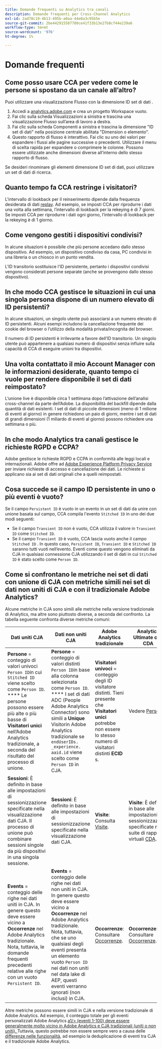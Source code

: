 ```yaml
---
title: Domande frequenti su Analytics tra canali
description: Domande frequenti per Cross-Channel Analytics
exl-id: 2ad78c19-4b13-495b-a0aa-44e0a3c95b5e
source-git-commit: 2be442915587780ce41f33b13e27b8cf44e239a6
workflow-type: tm+mt
source-wordcount: '976'
ht-degree: 1%

---
```


# Domande frequenti

## Come posso usare CCA per vedere come le persone si spostano da un canale all’altro?

Puoi utilizzare una visualizzazione Flusso con la dimensione ID set di dati .

1. Accedi a [analytics.adobe.com](https://analytics.adobe.com) e crea un progetto Workspace vuoto.
2. Fai clic sulla scheda Visualizzazioni a sinistra e trascina una visualizzazione Flusso sull’area di lavoro a destra.
3. Fai clic sulla scheda Componenti a sinistra e trascina la dimensione &quot;ID set di dati&quot; nella posizione centrale abilitata &quot;Dimension o elemento&quot;.
4. Questo rapporto di flusso è interattivo. Fai clic su uno dei valori per espandere i flussi alle pagine successive o precedenti. Utilizzare il menu di scelta rapida per espandere o comprimere le colonne. Possono essere utilizzate anche dimensioni diverse all’interno dello stesso rapporto di flusso.

Se desideri rinominare gli elementi dimensione ID set di dati, puoi utilizzare un set di dati di ricerca.

## Quanto tempo fa CCA restringe i visitatori?

L&#39;intervallo di lookback per il reinserimento dipende dalla frequenza desiderata di dati [replay](replay.md). Ad esempio, se imposti CCA per riprodurre i dati una volta alla settimana, l’intervallo di lookback per la rekeying è di 7 giorni. Se imposti CCA per riprodurre i dati ogni giorno, l’intervallo di lookback per la rekeying è di 1 giorno.

## Come vengono gestiti i dispositivi condivisi?

In alcune situazioni è possibile che più persone accedano dallo stesso dispositivo. Ad esempio, un dispositivo condiviso da casa, PC condivisi in una libreria o un chiosco in un punto vendita.

L&#39;ID transitorio sostituisce l&#39;ID persistente, pertanto i dispositivi condivisi vengono considerati persone separate (anche se provengono dallo stesso dispositivo).

## In che modo CCA gestisce le situazioni in cui una singola persona dispone di un numero elevato di ID persistenti?

In alcune situazioni, un singolo utente può associarsi a un numero elevato di ID persistenti. Alcuni esempi includono la cancellazione frequente dei cookie del browser o l’utilizzo della modalità privata/incognita del browser.

Il numero di ID persistenti è irrilevante a favore dell’ID transitorio. Un singolo utente può appartenere a qualsiasi numero di dispositivi senza influire sulla capacità di CCA di eseguire unioni tra dispositivi.

## Una volta contattato il mio Account Manager con le informazioni desiderate, quanto tempo ci vuole per rendere disponibile il set di dati reimpostato?

L’unione live è disponibile circa 1 settimana dopo l’attivazione dell’analisi cross-channel da parte dell’Adobe. La disponibilità del backfill dipende dalla quantità di dati esistenti. I set di dati di piccole dimensioni (meno di 1 milione di eventi al giorno) in genere richiedono un paio di giorni, mentre i set di dati di grandi dimensioni (1 miliardo di eventi al giorno) possono richiedere una settimana o più.

## In che modo Analytics tra canali gestisce le richieste RGPD e CCPA?

Adobe gestisce le richieste RGPD e CCPA in conformità alle leggi locali e internazionali. Adobe offre ad [Adobe Experience Platform Privacy Service](https://experienceleague.adobe.com/docs/experience-platform/privacy/home.html?lang=it) per inviare richieste di accesso e cancellazione dei dati. Le richieste si applicano sia ai set di dati originali che a quelli reimpostati.

## Cosa succede se il campo ID persistente in uno o più eventi è vuoto?

Se il campo `Persistent ID` è vuoto in un evento in un set di dati da unire con unione basata sul campo, CCA compila l&#39;evento `Stitched ID` in uno dei due modi seguenti:
* Se il campo `Transient ID` non è vuoto, CCA utilizza il valore in `Transient ID` come `Stitched ID`.
* Se il campo `Transient ID` è vuoto, CCA lascia vuoto anche il campo `Stitched ID` . In questo caso, `Persistent ID`, `Transient ID` e `Stitched ID` saranno tutti vuoti nell’evento. Eventi come questo vengono eliminati da CJA in qualsiasi connessione CJA utilizzando il set di dati in cui `Stitched ID` è stato scelto come `Person ID`.

## Come si confrontano le metriche nei set di dati con unione di CJA con metriche simili nei set di dati non uniti di CJA e con il tradizionale Adobe Analytics?

Alcune metriche in CJA sono simili alle metriche nella versione tradizionale di Analytics, ma altre sono piuttosto diverse, a seconda del confronto. La tabella seguente confronta diverse metriche comuni:

| **Dati uniti CJA** | **Dati non uniti CJA** | **Adobe Analytics tradizionale** | **Analytics Ultimate con CDA** |
| ----- | ----- | ----- | ----- |
| **Persone**  = conteggio di valori univoci  `Person ID`in cui  `Stitched ID` viene scelto come  `Person ID`. **** Le persone possono essere più alte o più basse di  **Visitatori unici** nell’Adobe Analytics tradizionale, a seconda del risultato del processo di unione. | **Persone**  = conteggio di valori distinti  `Person ID`in base alla colonna selezionata come  `Person ID`. **** I set di dati ADC (People Adobe Analytics Connector) sono simili a  **Unique** Visitorin Adobe Analytics tradizionale se  `endUserIDs. _experience. aaid.id` viene scelto come  `Person ID` in CJA. | **Visitatori univoci**  = conteggio degli ID visitatore distinti. Tieni presente che **Visitatori unici** potrebbe non essere lo stesso numero di visitatori distinti **ECID** s. | Vedere [Persone](https://experienceleague.adobe.com/docs/analytics/components/metrics/people.html?lang=en). |
| **Sessioni**: È definito in base alle impostazioni di sessionizzazione specificate nella visualizzazione dati CJA. Il processo di unione può combinare sessioni singole da più dispositivi in una singola sessione. | **Sessioni**: È definito in base alle impostazioni di sessionizzazione specificate nella visualizzazione dati CJA. | **Visite**: Consulta  [Visite](https://experienceleague.adobe.com/docs/analytics/components/metrics/visits.html?lang=en). | **Visite**: È definito in base alle impostazioni di sessionizzazione specificate nella suite di rapporti virtuali  [CDA](https://experienceleague.adobe.com/docs/analytics/components/cda/setup.html?lang=en). |
| **Events** = conteggio delle righe nei dati uniti in CJA. In genere questo deve essere vicino a **Occorrenze** nel Adobe Analytics tradizionale. Nota, tuttavia, le domande frequenti precedenti relative alle righe con un vuoto `Persistent ID`. | **Events** = conteggio delle righe nei dati non uniti in CJA. In genere questo deve essere vicino a **Occorrenze** nel Adobe Analytics tradizionale. Nota, tuttavia, che se uno qualsiasi degli eventi presenta un elemento vuoto `Person ID` nei dati non uniti nel data lake di AEP, questi eventi verranno ignorati (non inclusi) in CJA. | **Occorrenze**: Consultare  [Occorrenze](https://experienceleague.adobe.com/docs/analytics/components/metrics/occurrences.html?lang=en). | **Occorrenze**: Consultare  [Occorrenze](https://experienceleague.adobe.com/docs/analytics/components/metrics/occurrences.html?lang=en). |

Altre metriche possono essere simili in CJA e nella versione tradizionale di Adobe Analytics. Ad esempio, il conteggio totale per gli eventi personalizzati Adobe Analytics [a1/> (eventi 1-100) deve essere generalmente molto vicino in Adobe Analytics e CJA tradizionali (uniti o non uniti). ](https://experienceleague.adobe.com/docs/analytics/components/metrics/custom-events.html?lang=en) Tuttavia, questo potrebbe non essere sempre vero a causa delle [differenze nelle funzionalità](https://experienceleague.adobe.com/docs/analytics-platform/using/cja-overview/cja-aa.html?lang=en), ad esempio la deduplicazione di eventi tra CJA e il tradizionale Adobe Analytics.
